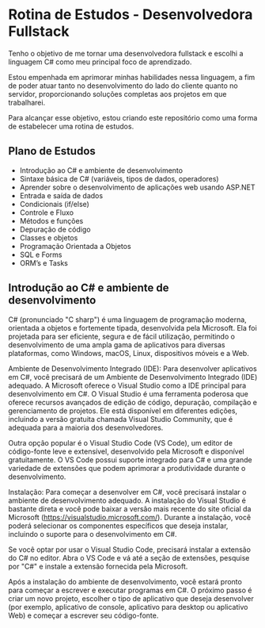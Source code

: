 <h1>Rotina de Estudos - Desenvolvedora Fullstack</h1>
<p>Tenho o objetivo de me tornar uma desenvolvedora fullstack e escolhi a linguagem C# como meu principal foco de aprendizado.</p>
<p>Estou empenhada em aprimorar minhas habilidades nessa linguagem, a fim de poder atuar tanto no desenvolvimento do lado do cliente quanto no servidor, proporcionando soluções completas aos projetos em que trabalharei.</p>
<p>Para alcançar esse objetivo, estou criando este repositório como uma forma de estabelecer uma rotina de estudos.</p>

<h2>Plano de Estudos</h2>
<ul>
<li>Introdução ao C# e ambiente de desenvolvimento</li>
<li>Sintaxe básica de C# (variáveis, tipos de dados, operadores)</li>
<li>Aprender sobre o desenvolvimento de aplicações web usando ASP.NET</li>
<li>Entrada e saída de dados</li>
<li>Condicionais (if/else)</li>
<li>Controle e Fluxo</li>
<li>Métodos e funções</li>
<li>Depuração de código</li>
<li>Classes e objetos</li>
<li>Programação Orientada a Objetos </li>
<li>SQL e Forms</li>
<li>ORM’s e Tasks </li>
</ul>

<h2>Introdução ao C# e ambiente de desenvolvimento</h2>

<p>C# (pronunciado "C sharp") é uma linguagem de programação moderna, orientada a objetos e fortemente tipada, desenvolvida pela Microsoft. Ela foi projetada para ser eficiente, segura e de fácil utilização, permitindo o desenvolvimento de uma ampla gama de aplicativos para diversas plataformas, como Windows, macOS, Linux, dispositivos móveis e a Web.

Ambiente de Desenvolvimento Integrado (IDE):
Para desenvolver aplicativos em C#, você precisará de um Ambiente de Desenvolvimento Integrado (IDE) adequado. A Microsoft oferece o Visual Studio como a IDE principal para desenvolvimento em C#. O Visual Studio é uma ferramenta poderosa que oferece recursos avançados de edição de código, depuração, compilação e gerenciamento de projetos. Ele está disponível em diferentes edições, incluindo a versão gratuita chamada Visual Studio Community, que é adequada para a maioria dos desenvolvedores.

Outra opção popular é o Visual Studio Code (VS Code), um editor de código-fonte leve e extensível, desenvolvido pela Microsoft e disponível gratuitamente. O VS Code possui suporte integrado para C# e uma grande variedade de extensões que podem aprimorar a produtividade durante o desenvolvimento.

Instalação:
Para começar a desenvolver em C#, você precisará instalar o ambiente de desenvolvimento adequado. A instalação do Visual Studio é bastante direta e você pode baixar a versão mais recente do site oficial da Microsoft (https://visualstudio.microsoft.com/). Durante a instalação, você poderá selecionar os componentes específicos que deseja instalar, incluindo o suporte para o desenvolvimento em C#.

Se você optar por usar o Visual Studio Code, precisará instalar a extensão do C# no editor. Abra o VS Code e vá até a seção de extensões, pesquise por "C#" e instale a extensão fornecida pela Microsoft.

Após a instalação do ambiente de desenvolvimento, você estará pronto para começar a escrever e executar programas em C#. O próximo passo é criar um novo projeto, escolher o tipo de aplicativo que deseja desenvolver (por exemplo, aplicativo de console, aplicativo para desktop ou aplicativo Web) e começar a escrever seu código-fonte.</p>



